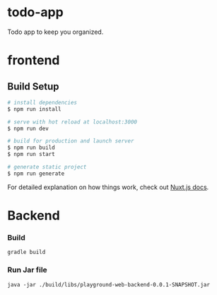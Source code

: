 # todo-app

Todo app to keep you organized.

# frontend

## Build Setup

``` bash
# install dependencies
$ npm run install

# serve with hot reload at localhost:3000
$ npm run dev

# build for production and launch server
$ npm run build
$ npm run start

# generate static project
$ npm run generate
```

For detailed explanation on how things work, check out [Nuxt.js docs](https://nuxtjs.org).


# Backend 

### Build 
```gradle build```

### Run Jar file 

```java -jar ./build/libs/playground-web-backend-0.0.1-SNAPSHOT.jar```